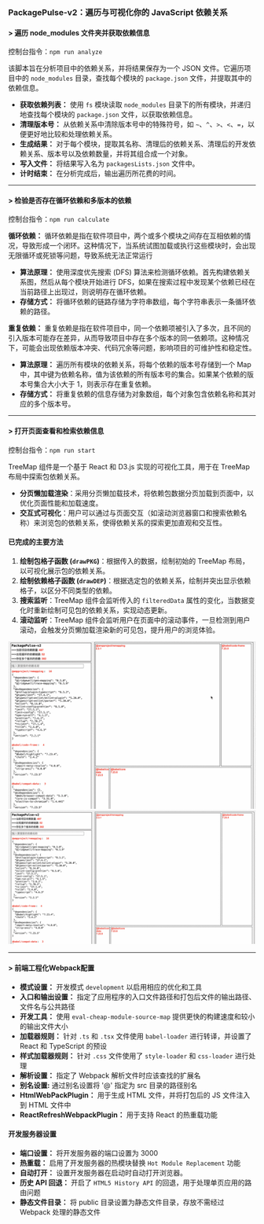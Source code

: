 ### PackagePulse-v2：遍历与可视化你的 JavaScript 依赖关系

<h4>> 遍历 node_modules 文件夹并获取依赖信息</h4>

控制台指令：`npm run analyze`<br/>

该脚本旨在分析项目中的依赖关系，并将结果保存为一个 JSON 文件。它遍历项目中的 `node_modules` 目录，查找每个模块的 `package.json` 文件，并提取其中的依赖信息。

- **获取依赖列表：** 使用 `fs` 模块读取 `node_modules` 目录下的所有模块，并递归地查找每个模块的 `package.json` 文件，以获取依赖信息。
- **清理版本号：** 从依赖关系中清除版本号中的特殊符号，如 `~`、`^`、`>`、`<`、`=`，以便更好地比较和处理依赖关系。
- **生成结果：** 对于每个模块，提取其名称、清理后的依赖关系、清理后的开发依赖关系、版本号以及依赖数量，并将其组合成一个对象。
- **写入文件：** 将结果写入名为 `packagesLists.json` 文件中。
- **计时结束：** 在分析完成后，输出遍历所花费的时间。

---

<h4>> 检验是否存在循环依赖和多版本的依赖</h4>

控制台指令：`npm run calculate`<br/>

**循环依赖：** 循环依赖是指在软件项目中，两个或多个模块之间存在互相依赖的情况，导致形成一个闭环。这种情况下，当系统试图加载或执行这些模块时，会出现无限循环或死锁等问题，导致系统无法正常运行<br/>

- **算法原理：** 使用深度优先搜索 (DFS) 算法来检测循环依赖。首先构建依赖关系图，然后从每个模块开始进行 DFS，如果在搜索过程中发现某个依赖已经在当前路径上出现过，则说明存在循环依赖。
- **存储方式：** 将循环依赖的链路存储为字符串数组，每个字符串表示一条循环依赖的路径。

**重复依赖：** 重复依赖是指在软件项目中，同一个依赖项被引入了多次，且不同的引入版本可能存在差异，从而导致项目中存在多个版本的同一依赖项。这种情况下，可能会出现依赖版本冲突、代码冗余等问题，影响项目的可维护性和稳定性。

- **算法原理：** 遍历所有模块的依赖关系，将每个依赖的版本号存储到一个 Map 中，其中键为依赖名称，值为该依赖的所有版本号的集合。如果某个依赖的版本号集合大小大于 1，则表示存在重复依赖。
- **存储方式：** 将重复依赖的信息存储为对象数组，每个对象包含依赖名称和其对应的多个版本号。

---

<h4>> 打开页面查看和检索依赖信息</h4>

控制台指令：`npm run start`<br/>

TreeMap 组件是一个基于 React 和 D3.js 实现的可视化工具，用于在 TreeMap 布局中探索包依赖关系。

- **分页懒加载渲染**：采用分页懒加载技术，将依赖包数据分页加载到页面中，以优化页面性能和加载速度。
- **交互式可视化**：用户可以通过与页面交互（如滚动浏览器窗口和搜索依赖名称）来浏览包的依赖关系，使得依赖关系的探索更加直观和交互性。

#### 已完成的主要方法

1. **绘制包格子函数 (`drawPKG`)**：根据传入的数据，绘制初始的 TreeMap 布局，以可视化展示包的依赖关系。
2. **绘制依赖格子函数 (`drawDEP`)**：根据选定包的依赖关系，绘制并突出显示依赖格子，以区分不同类型的依赖。
3. **搜索监听**：TreeMap 组件会监听传入的 `filteredData` 属性的变化，当数据变化时重新绘制可见包的依赖关系，实现动态更新。
4. **滚动监听**：TreeMap 组件会监听用户在页面中的滚动事件，一旦检测到用户滚动，会触发分页懒加载渲染新的可见包，提升用户的浏览体验。

![查看当前项目的依赖信息](./docs/img/渲染.gif '查看当前项目的依赖信息')
![搜索特定包的依赖信息](./docs/img/搜索.gif '搜索特定包的依赖信息')

---

<h4>> 前端工程化Webpack配置</h4>

- **模式设置：** 开发模式 `development` 以启用相应的优化和工具
- **入口和输出设置：** 指定了应用程序的入口文件路径和打包后文件的输出路径、文件名与公共路径
- **开发工具：** 使用 `eval-cheap-module-source-map` 提供更快的构建速度和较小的输出文件大小
- **加载器规则：** 针对 `.ts` 和 `.tsx` 文件使用 `babel-loader` 进行转译，并设置了 React 和 TypeScript 的预设
- **样式加载器规则：** 针对 `.css` 文件使用了 `style-loader` 和 `css-loader` 进行处理
- **解析设置：** 指定了 Webpack 解析文件时应该查找的扩展名
- **别名设置:** 通过别名设置将 '@' 指定为 src 目录的路径别名
- **HtmlWebPackPlugin：** 用于生成 HTML 文件，并将打包后的 JS 文件注入到 HTML 文件中
- **ReactRefreshWebpackPlugin：** 用于支持 React 的热重载功能

#### 开发服务器设置

- **端口设置：** 将开发服务器的端口设置为 3000
- **热重载：** 启用了开发服务器的热模块替换 `Hot Module Replacement` 功能
- **自动打开：** 设置开发服务器在启动时自动打开浏览器。
- **历史 API 回退：** 开启了 `HTML5 History API` 的回退，用于处理单页应用的路由问题
- **静态文件目录：** 将 public 目录设置为静态文件目录，存放不需经过 Webpack 处理的静态文件
